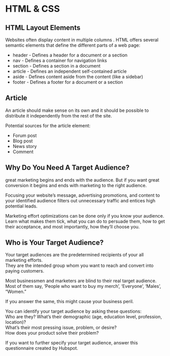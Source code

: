 
 # HTML & CSS


## HTML Layout Elements

Websites often display content in multiple columns .
HTML offers several semantic elements that define the different parts of a web page:

+ header - Defines a header for a document or a section
+ nav - Defines a container for navigation links
+ section - Defines a section in a document
+ article - Defines an independent self-contained article
+ aside - Defines content aside from the content (like a sidebar)
+ footer - Defines a footer for a document or a section




## Article

An article should make sense on its own and it should be possible to distribute it independently from the rest of the site.<br>

Potential sources for the article element:<br>

+ Forum post
+ Blog post
+ News story
+ Comment


## Why Do You Need A Target Audience?

 great marketing begins and ends with the audience. But if you want great conversion
  it begins and ends with marketing to the right audience.<br>

Focusing your website’s message, advertising promotions,
 and content to your identified audience filters out unnecessary traffic and entices high potential leads.<br>

Marketing effort optimizations can be done only if you know your audience. Learn what makes them tick, what you can do to persuade them, how to get their acceptance, and most importantly, how they’ll choose you.<br>



## Who is Your Target Audience?

Your target audiences are the predetermined recipients of your all marketing efforts.<br>
 They are the intended group whom you want to reach and convert into paying customers.<br>


Most businessmen and marketers are blind to their real target audience. Most of them say, ‘People who want to buy my merch’,  ‘Everyone’, ‘Males’, “Women.”<br>

If you answer the same, this might cause your business peril.<br>

You can identify your target audience by asking these questions:<br>
 Who are they? What’s their demographic (age, education level, profession, location)?<br>
  What’s their most pressing issue, problem, or desire?<br>
   How does your product solve their problem?<br>

If you want to further specify your target audience, answer this questionnaire created by Hubspot.<br>